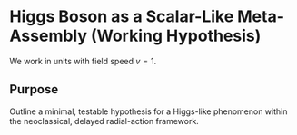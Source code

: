 # Higgs Boson as a Scalar-Like Meta-Assembly (Working Hypothesis)

We work in units with field speed $v=1$.

## Purpose
Outline a minimal, testable hypothesis for a Higgs-like phenomenon within the neoclassical, delayed radial-action framework.

